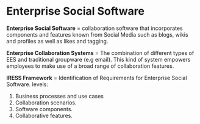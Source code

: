 # Enterprise Social Software

**Enterprise Social Software** = collaboration software that incorporates components and features known from Social Media such as blogs, wikis and profiles as well as likes and tagging.

**Enterprise Collaboration Systems** = The combination of different types of EES and traditional groupware (e.g email). This kind of system empowers employees to make use of a broad range of collaboration features.

**IRESS Framework** = Identification of Requirements for Enterprise Social Software.
levels:
1. Business processes and use cases
2. Collaboration scenarios.
3. Software components.
4. Collaborative features.
